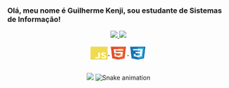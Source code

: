 ### Olá, meu nome é Guilherme Kenji, sou estudante de Sistemas de Informação!

<div align="center">
  <a href="https://github.com/Kenji-prog">
    <img height="180em" src="https://github-readme-stats.vercel.app/api?username=gkenjidev&show_icons=true&theme=dark&include_all_commits=true&count_private=true"/>
    <img height="180em" src="https://github-readme-stats.vercel.app/api/top-langs/?username=gkenjidev&layout=compact&langs_count=7&theme=dark"/>
</div>
<div style="display: inline_block" align="center"><br>
  <img align="center" height="30" width="40" src="https://raw.githubusercontent.com/devicons/devicon/master/icons/javascript/javascript-plain.svg">
  <img align="center" height="30" width="40" src="https://raw.githubusercontent.com/devicons/devicon/master/icons/html5/html5-original.svg">
  <img align="center" height="30" width="40" src="https://raw.githubusercontent.com/devicons/devicon/master/icons/css3/css3-original.svg">
</div>
  
  ##
  
   <div align="center"> 
     
  <a href = "mailto:gksnasct@gmail.com"><img src="https://img.shields.io/badge/-Gmail-%23333?style=for-the-badge&logo=gmail&logoColor=white" target="_blank"></a>
     ![Snake animation](https://github.com/gkenjidev/gkenjidev/blob/output/github-contribution-grid-snake.svg)
  </div>
